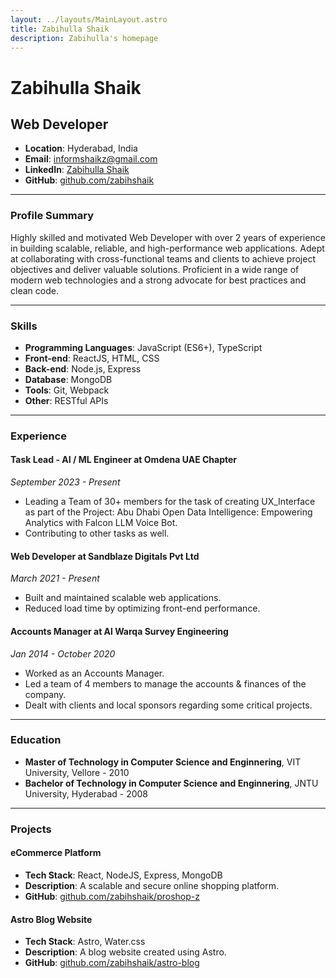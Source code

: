 ```yaml
---
layout: ../layouts/MainLayout.astro
title: Zabihulla Shaik
description: Zabihulla's homepage
---
```


# Zabihulla Shaik

## Web Developer

- **Location**: Hyderabad, India
- **Email**: informshaikz@gmail.com
- **LinkedIn**: [Zabihulla Shaik](https://www.linkedin.com/in/zabihullashaik/)
- **GitHub**: [github.com/zabihshaik](https://github.com/zabihshaik)

---

### Profile Summary

Highly skilled and motivated Web Developer with over 2 years of experience in building scalable, reliable, and high-performance web applications. Adept at collaborating with cross-functional teams and clients to achieve project objectives and deliver valuable solutions. Proficient in a wide range of modern web technologies and a strong advocate for best practices and clean code.

---

### Skills

- **Programming Languages**: JavaScript (ES6+), TypeScript
- **Front-end**: ReactJS, HTML, CSS
- **Back-end**: Node.js, Express
- **Database**: MongoDB
- **Tools**: Git, Webpack
- **Other**: RESTful APIs

---

### Experience

#### Task Lead - AI / ML Engineer at Omdena UAE Chapter

_September 2023 - Present_

- Leading a Team of 30+ members for the task of creating UX_Interface as part of the Project: Abu Dhabi Open Data Intelligence: Empowering Analytics with Falcon LLM Voice Bot.
- Contributing to other tasks as well.

#### Web Developer at Sandblaze Digitals Pvt Ltd

_March 2021 - Present_

- Built and maintained scalable web applications.
- Reduced load time by optimizing front-end performance.

#### Accounts Manager at Al Warqa Survey Engineering

_Jan 2014 - October 2020_

- Worked as an Accounts Manager.
- Led a team of 4 members to manage the accounts & finances of the company.
- Dealt with clients and local sponsors regarding some critical projects.

---

### Education

- **Master of Technology in Computer Science and Enginnering**, VIT University, Vellore - 2010
- **Bachelor of Technology in Computer Science and Enginnering**, JNTU University, Hyderabad - 2008

---

### Projects

#### eCommerce Platform

- **Tech Stack**: React, NodeJS, Express, MongoDB
- **Description**: A scalable and secure online shopping platform.
- **GitHub**: [github.com/zabihshaik/proshop-z](https://github.com/zabihshaik/proshop-z)

#### Astro Blog Website

- **Tech Stack**: Astro, Water.css
- **Description**: A blog website created using Astro.
- **GitHub**: [github.com/zabihshaik/astro-blog](https://github.com/zabihshaik/astro-blog)

